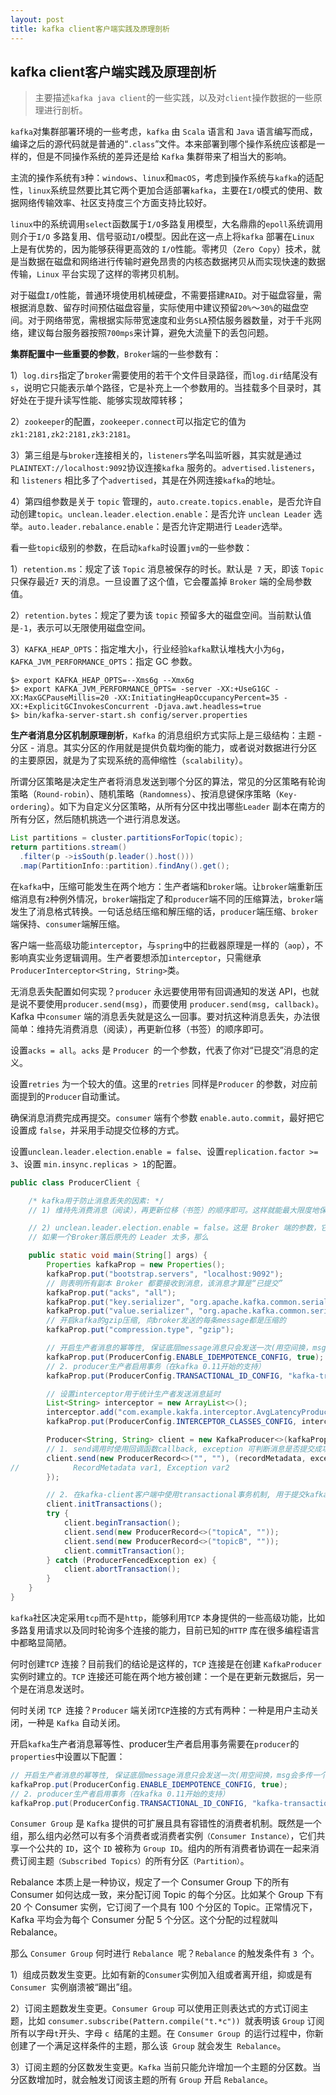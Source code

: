 ```yaml
---
layout: post
title: kafka client客户端实践及原理剖析
---
```

## kafka client客户端实践及原理剖析

> 主要描述`kafka java client`的一些实践，以及对`client`操作数据的一些原理进行剖析。

`kafka`对集群部署环境的一些考虑，`kafka` 由 `Scala` 语言和 `Java` 语言编写而成，编译之后的源代码就是普通的“`.class`”文件。本来部署到哪个操作系统应该都是一样的，但是不同操作系统的差异还是给 `Kafka` 集群带来了相当大的影响。

主流的操作系统有`3`种：`windows`、`linux`和`macOS`，考虑到操作系统与`kafka`的适配性，`linux`系统显然要比其它两个更加合适部署`kafka`，主要在`I/O`模式的使用、数据网络传输效率、社区支持度三个方面支持比较好。

`linux`中的系统调用`select`函数属于`I/O`多路复用模型，大名鼎鼎的`epoll`系统调用则介于`I/O` 多路复用、信号驱动`I/O`模型。因此在这一点上将`kafka` 部署在`Linux` 上是有优势的，因为能够获得更高效的 `I/O`性能。零拷贝（`Zero Copy`）技术，就是当数据在磁盘和网络进行传输时避免昂贵的内核态数据拷贝从而实现快速的数据传输，`Linux` 平台实现了这样的零拷贝机制。

对于磁盘`I/O`性能，普通环境使用机械硬盘，不需要搭建`RAID`。对于磁盘容量，需根据消息数、留存时间预估磁盘容量，实际使用中建议预留`20%`～`30%`的磁盘空间。对于网络带宽，需根据实际带宽速度和业务`SLA`预估服务器数量，对于千兆网络，建议每台服务器按照`700mps`来计算，避免大流量下的丢包问题。

<!-- more -->

**集群配置中一些重要的参数**，`Broker`端的一些参数有：

1）`log.dirs`指定了`broker`需要使用的若干个文件目录路径，而`log.dir`结尾没有`s`，说明它只能表示单个路径，它是补充上一个参数用的。当挂载多个目录时，其好处在于提升读写性能、能够实现故障转移；

2）`zookeeper`的配置，`zookeeper.connect`可以指定它的值为`zk1:2181,zk2:2181,zk3:2181`。

3）第三组是与`broker`连接相关的，`listeners`学名叫监听器，其实就是通过`PLAINTEXT://localhost:9092`协议连接`kafka` 服务的。`advertised.listeners`，和 `listeners` 相比多了个`advertised`，其是在外网连接`kafka`的地址。

4）第四组参数是关于 `topic` 管理的，`auto.create.topics.enable`，是否允许自动创建`topic`。`unclean.leader.election.enable`：是否允许 `unclean Leader` 选举。`auto.leader.rebalance.enable`：是否允许定期进行 `Leader`选举。

看一些`topic`级别的参数，在启动`kafka`时设置`jvm`的一些参数：

1）`retention.ms`：规定了该 `Topic` 消息被保存的时长。默认是` 7` 天，即该 `Topic` 只保存最近`7` 天的消息。一旦设置了这个值，它会覆盖掉 `Broker` 端的全局参数值。

2）`retention.bytes`：规定了要为该 `topic` 预留多大的磁盘空间。当前默认值是`-1`，表示可以无限使用磁盘空间。

3）`KAFKA_HEAP_OPTS`：指定堆大小，行业经验`kafka`默认堆栈大小为`6g`，`KAFKA_JVM_PERFORMANCE_OPTS`：指定 GC 参数。

```shell
$> export KAFKA_HEAP_OPTS=--Xms6g --Xmx6g
$> export KAFKA_JVM_PERFORMANCE_OPTS= -server -XX:+UseG1GC -XX:MaxGCPauseMillis=20 -XX:InitiatingHeapOccupancyPercent=35 -XX:+ExplicitGCInvokesConcurrent -Djava.awt.headless=true
$> bin/kafka-server-start.sh config/server.properties
```

**生产者消息分区机制原理剖析**，`Kafka` 的消息组织方式实际上是三级结构：主题 - 分区 - 消息。其实分区的作用就是提供负载均衡的能力，或者说对数据进行分区的主要原因，就是为了实现系统的高伸缩性（`scalability`）。

所谓分区策略是决定生产者将消息发送到哪个分区的算法，常见的分区策略有轮询策略（`Round-robin`）、随机策略（`Randomness`）、按消息键保序策略（`Key-ordering`）。如下为自定义分区策略，从所有分区中找出哪些`Leader` 副本在南方的所有分区，然后随机挑选一个进行消息发送。

```java
List partitions = cluster.partitionsForTopic(topic);
return partitions.stream()
  .filter(p ->isSouth(p.leader().host()))
  .map(PartitionInfo::partition).findAny().get();
```

在`kafka`中，压缩可能发生在两个地方：生产者端和`broker`端。让`broker`端重新压缩消息有`2`种例外情况，`broker`端指定了和`producer`端不同的压缩算法，`broker`端发生了消息格式转换。一句话总结压缩和解压缩的话，`producer`端压缩、`broker`端保持、`consumer`端解压缩。

客户端一些高级功能`interceptor`，与`spring`中的拦截器原理是一样的（`aop`），不影响真实业务逻辑调用。生产者要想添加`interceptor`，只需继承`ProducerInterceptor<String, String>`类。

无消息丢失配置如何实现？`producer` 永远要使用带有回调通知的发送 API，也就是说不要使用`producer.send(msg)`，而要使用 `producer.send(msg, callback)`。Kafka 中`consumer` 端的消息丢失就是这么一回事。要对抗这种消息丢失，办法很简单：维持先消费消息（阅读），再更新位移（书签）的顺序即可。

设置`acks = all`。`acks` 是 `Producer `的一个参数，代表了你对“已提交”消息的定义。

设置`retries` 为一个较大的值。这里的`retries` 同样是`Producer` 的参数，对应前面提到的`Producer`自动重试。

确保消息消费完成再提交。`consumer` 端有个参数 `enable.auto.commit`，最好把它设置成 `false`，并采用手动提交位移的方式。

设置`unclean.leader.election.enable = false`、设置`replication.factor >= 3`、设置 `min.insync.replicas > 1`的配置。

```java
public class ProducerClient {

    /* kafka用于防止消息丢失的因素: */
    // 1) 维持先消费消息（阅读），再更新位移（书签）的顺序即可。这样就能最大限度地保证消息不丢失。（消费者端 维持先消费， 再提交offset）

    // 2) unclean.leader.election.enable = false。这是 Broker 端的参数，它控制的是哪些 Broker 有资格竞选分区的 Leader。
    // 如果一个Broker落后原先的 Leader 太多，那么

    public static void main(String[] args) {
        Properties kafkaProp = new Properties();
        kafkaProp.put("bootstrap.servers", "localhost:9092");
        // 则表明所有副本 Broker 都要接收到消息，该消息才算是“已提交”
        kafkaProp.put("acks", "all");
        kafkaProp.put("key.serializer", "org.apache.kafka.common.serialization.StringSerializer");
        kafkaProp.put("value.serializer", "org.apache.kafka.common.serialization.StringSerializer");
        // 开启kafka的gzip压缩, 向broker发送的每条message都是压缩的
        kafkaProp.put("compression.type", "gzip");

        // 开启生产者消息的幂等性, 保证底层message消息只会发送一次(用空间换，msg会多传一个字段 用于去重)
        kafkaProp.put(ProducerConfig.ENABLE_IDEMPOTENCE_CONFIG, true);
        // 2. producer生产者启用事务（在kafka 0.11开始的支持）
        kafkaProp.put(ProducerConfig.TRANSACTIONAL_ID_CONFIG, "kafka-transactional");

        // 设置interceptor用于统计生产者发送消息延时
        List<String> interceptor = new ArrayList<>();
        interceptor.add("com.example.kakfa.interceptor.AvgLatencyProducerInterceptor");
        kafkaProp.put(ProducerConfig.INTERCEPTOR_CLASSES_CONFIG, interceptor);

        Producer<String, String> client = new KafkaProducer<>(kafkaProp);
        // 1. send调用时使用回调函数callback, exception 可判断消息是否提交成功，消费者 “位移”类似于我们看书时使用的书签
        client.send(new ProducerRecord<>("", ""), (recordMetadata, exception) -> {
//            RecordMetadata var1, Exception var2
        });

        // 2. 在kafka-client客户端中使用transactional事务机制, 用于提交kafka message消息
        client.initTransactions();
        try {
            client.beginTransaction();
            client.send(new ProducerRecord<>("topicA", ""));
            client.send(new ProducerRecord<>("topicB", ""));
            client.commitTransaction();
        } catch (ProducerFencedException ex) {
            client.abortTransaction();
        }
    }
}
```

`kafka`社区决定采用`tcp`而不是`http`，能够利用`TCP` 本身提供的一些高级功能，比如多路复用请求以及同时轮询多个连接的能力，目前已知的`HTTP` 库在很多编程语言中都略显简陋。

何时创建`TCP` 连接？目前我们的结论是这样的，`TCP` 连接是在创建 `KafkaProducer` 实例时建立的。`TCP` 连接还可能在两个地方被创建：一个是在更新元数据后，另一个是在消息发送时。

何时关闭 `TCP `连接？`Producer` 端关闭`TCP`连接的方式有两种：一种是用户主动关闭，一种是 `Kafka` 自动关闭。

开启`kafka`生产者消息幂等性、producer生产者启用事务需要在`producer`的`properties`中设置以下配置：

```java
// 开启生产者消息的幂等性, 保证底层message消息只会发送一次(用空间换，msg会多传一个字段 用于去重)
kafkaProp.put(ProducerConfig.ENABLE_IDEMPOTENCE_CONFIG, true);
// 2. producer生产者启用事务（在kafka 0.11开始的支持）
kafkaProp.put(ProducerConfig.TRANSACTIONAL_ID_CONFIG, "kafka-transactional");
```

`Consumer Group` 是 `Kafka` 提供的可扩展且具有容错性的消费者机制。既然是一个组，那么组内必然可以有多个消费者或消费者实例`（Consumer Instance）`，它们共享一个公共的 `ID`，这个 `ID` 被称为 `Group ID`。组内的所有消费者协调在一起来消费订阅主题`（Subscribed Topics）`的所有分区`（Partition）`。

Rebalance 本质上是一种协议，规定了一个 Consumer Group 下的所有 Consumer 如何达成一致，来分配订阅 Topic 的每个分区。比如某个 Group 下有 20 个 Consumer 实例，它订阅了一个具有 100 个分区的 Topic。正常情况下，Kafka 平均会为每个 Consumer 分配 5 个分区。这个分配的过程就叫 Rebalance。

那么 `Consumer Group` 何时进行 `Rebalance `呢？`Rebalance` 的触发条件有 `3 `个。

1）组成员数发生变更。比如有新的` Consumer `实例加入组或者离开组，抑或是有 `Consumer `实例崩溃被“踢出”组。

2）订阅主题数发生变更。`Consumer Group` 可以使用正则表达式的方式订阅主题，比如 `consumer.subscribe(Pattern.compile("t.*c")) `就表明该 `Group` 订阅所有以字母` t `开头、字母 `c `结尾的主题。在 `Consumer Group `的运行过程中，你新创建了一个满足这样条件的主题，那么该` Group` 就会发生` Rebalance`。

3）订阅主题的分区数发生变更。`Kafka` 当前只能允许增加一个主题的分区数。当分区数增加时，就会触发订阅该主题的所有 `Group` 开启 `Rebalance`。

